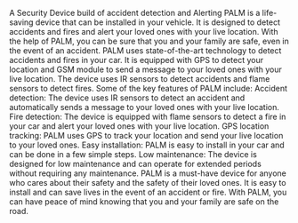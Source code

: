 A Security Device build of accident detection and Alerting PALM is a life-saving device that can be installed in your vehicle. It is designed to detect accidents and fires and alert your loved ones with your live location. With the help of PALM, you can be sure that you and your family are safe, even in the event of an accident. PALM uses state-of-the-art technology to detect accidents and fires in your car. It is equipped with GPS to detect your location and GSM module to send a message to your loved ones with your live location. The device uses IR sensors to detect accidents and flame sensors to detect fires. Some of the key features of PALM include: Accident detection: The device uses IR sensors to detect an accident and automatically sends a message to your loved ones with your live location. Fire detection: The device is equipped with flame sensors to detect a fire in your car and alert your loved ones with your live location. GPS location tracking: PALM uses GPS to track your location and send your live location to your loved ones. Easy installation: PALM is easy to install in your car and can be done in a few simple steps. Low maintenance: The device is designed for low maintenance and can operate for extended periods without requiring any maintenance. PALM is a must-have device for anyone who cares about their safety and the safety of their loved ones. It is easy to install and can save lives in the event of an accident or fire. With PALM, you can have peace of mind knowing that you and your family are safe on the road.